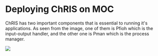 # Deploying ChRIS on MOC
ChRIS has two important components that is essential to running it's applications. As seen from the image, one of them is Pfioh which is the input-output handler, and the other one is Pman which is the process manager.

![](https://www.bu.edu/rhcollab/files/2017/11/image3.png)
